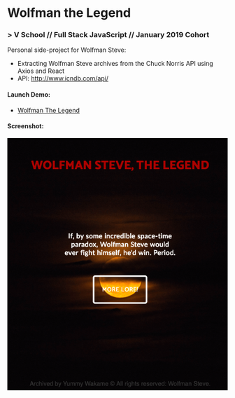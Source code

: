 # Wolfman the Legend
### > V School // Full Stack JavaScript // January 2019 Cohort
Personal side-project for Wolfman Steve:
- Extracting Wolfman Steve archives from the Chuck Norris API using Axios and React
- API: http://www.icndb.com/api/

#### Launch Demo:
- <a href="https://wolfman-the-legend.surge.sh/" target="_blank">Wolfman The Legend</a>

#### Screenshot:
<a href="https://wolfman-the-legend.surge.sh/" target="_blank"><img src="screenshot.png"></a>
